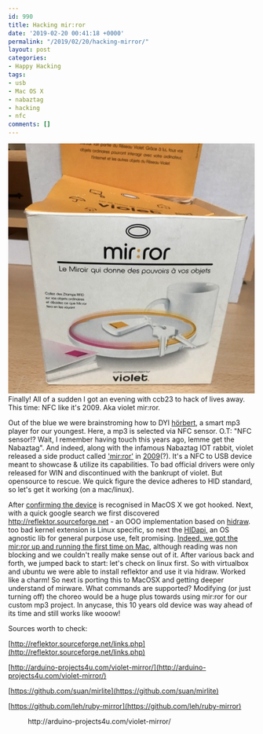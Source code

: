 ```yaml
---
id: 990
title: Hacking mir:ror
date: '2019-02-20 00:41:18 +0000'
permalink: "/2019/02/20/hacking-mirror/"
layout: post
categories:
- Happy Hacking
tags:
- usb
- Mac OS X
- nabaztag
- hacking
- nfc
comments: []
---
```

<!-- wp:paragraph -->

[![](/files/2019/02/Screenshot-2019-02-19-at-23.33.52.png)](/files/2019/02/Screenshot-2019-02-19-at-23.33.52.png)Finally! All of a sudden I got an evening with ccb23 to hack of lives away. This time: NFC like it's 2009. Aka violet mir:ror.

<!-- /wp:paragraph -->

<!-- wp:paragraph -->

Out of the blue we were brainstroming how to DYI [hörbert](https://www.hoerbert.com/), a smart mp3 player for our youngest. Here, a mp3 is selected via NFC sensor. O.T: "NFC sensor!? Wait, I remember having touch this years ago, lemme get the Nabaztag". And indeed, along with the infamous Nabaztag IOT rabbit, violet released a side product called ['mir:ror'](https://en.wikipedia.org/wiki/Mir:ror) in [2009](https://www.engadget.com/2009/04/21/nabaztags-violet-rfid-readin-usb-mirror-now-available)(?). It's a NFC to USB device meant to showcase & utilize its capabilities. To bad official drivers were only released for WIN and discontinued with the bankrupt of violet. But opensource to rescue. We quick figure the device adheres to HID standard, so let's get it working (on a mac/linux).

<!-- /wp:paragraph -->

<!-- wp:paragraph -->

After [confirming the device](https://stackoverflow.com/questions/17058134/is-there-an-equivalent-of-lsusb-for-os-x) is recognised in MacOS X we got hooked. Next, with a quick google search we first discovered <http://reflektor.sourceforge.net> - an OOO implementation based on [hidraw](https://www.kernel.org/doc/Documentation/hid/hidraw.txt). too bad kernel extension is Linux specific, so next the [HIDapi,](http://www.signal11.us/oss/hidapi/) an OS agnostic lib for general purpose use, felt promising. [Indeed, we got the mir:ror up and running the first time on Mac](https://gist.github.com/rngtng/8b10af29768f19f91ad36b42ac99d934), although reading was non blocking and we couldn't really make sense out of it. After various back and forth, we jumped back to start: let's check on linux first. So with virtualbox and ubuntu we were able to install reflektor and use it via hidraw. Worked like a charm! So next is porting this to MacOSX and getting deeper understand of mirware. What commands are supported? Modifying (or just turning off) the choreo would be a huge plus towards using mir:ror for our custom mp3 project. In anycase, this 10 years old device was way ahead of its time and still works like wooow!

<!-- /wp:paragraph -->

<!-- wp:paragraph --><!-- /wp:paragraph -->

<!-- wp:paragraph -->

Sources worth to check:

<!-- /wp:paragraph -->

<!-- wp:paragraph -->

[http://reflektor.sourceforge.net/links.php](http://reflektor.sourceforge.net/links.php)

<!-- /wp:paragraph -->

<!-- wp:paragraph -->

[http://arduino-projects4u.com/violet-mirror/](http://arduino-projects4u.com/violet-mirror/)

<!-- /wp:paragraph -->

<!-- wp:paragraph -->

[https://github.com/suan/mirlite](https://github.com/suan/mirlite)

<!-- /wp:paragraph -->

<!-- wp:paragraph -->

[https://github.com/leh/ruby-mirror](https://github.com/leh/ruby-mirror)

<!-- /wp:paragraph -->

<!-- wp:embed {"url":"http://arduino-projects4u.com/violet-mirror/"} -->

<figure class="wp-block-embed">
<div class="wp-block-embed__wrapper">http://arduino-projects4u.com/violet-mirror/</div>
</figure>